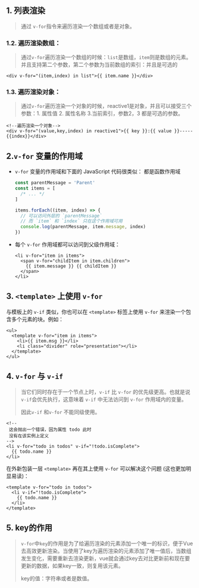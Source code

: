 

## 1. 列表渲染

> 通过 `v-for`指令来遍历渲染一个数组或者是对象。

### 1.2. 遍历渲染数组：

> 通过`v-for`遍历渲染一个数组的时候：`list`是数组，`item`则是数组的元素。并且支持第二个参数，第二个参数为当前数组的索引：并且是可选的

```vue
<div v-for="(item,index) in list">{{ item.name }}</div>
```

### 1.3. 遍历渲染对象：

> 通过`v-for`遍历渲染一个对象的时候，reactive1是对象，并且可以接受三个参数：1. 属性值  2. 属性名称 3.当前索引，参数2，3 都是可选的参数。

```vue
<!--遍历渲染一个对象-->
<div v-for="(value,key,index) in reactive1">{{ key }}:{{ value }}-----{{index}}</div>
```

## 2.`v-for` 变量的作用域

- `v-for` 变量的作用域和下面的 JavaScript 代码很类似： 都是函数作用域

  ```js
  const parentMessage = 'Parent'
  const items = [
    /* ... */
  ]
  
  items.forEach((item, index) => {
    // 可以访问外层的 `parentMessage`
    // 而 `item` 和 `index` 只在这个作用域可用
    console.log(parentMessage, item.message, index)
  })
  ```

- 每个 `v-for` 作用域都可以访问到父级作用域：

  ```vue
  <li v-for="item in items">
    <span v-for="childItem in item.children">
      {{ item.message }} {{ childItem }}
    </span>
  </li>
  ```

## 3. `<template>` 上使用 `v-for`

与模板上的 `v-if` 类似，你也可以在 `<template>` 标签上使用 `v-for` 来渲染一个包含多个元素的块。例如：

```vue
<ul>
  <template v-for="item in items">
    <li>{{ item.msg }}</li>
    <li class="divider" role="presentation"></li>
  </template>
</ul>
```

## 4. `v-for` 与 `v-if`

> 当它们同时存在于一个节点上时，`v-if` 比 `v-for` 的优先级更高。也就是说`v-if`会优先执行，这意味着 `v-if` 中无法访问到 `v-for` 作用域内的变量。
>
> 因此`v-if` 和`v-for` 不能同级使用。

```vue
<!--
 这会抛出一个错误，因为属性 todo 此时
 没有在该实例上定义
-->
<li v-for="todo in todos" v-if="!todo.isComplete">
  {{ todo.name }}
</li>
```

在外新包装一层 `<template>` 再在其上使用 `v-for` 可以解决这个问题 (这也更加明显易读)：

```vue
<template v-for="todo in todos">
  <li v-if="!todo.isComplete">
    {{ todo.name }}
  </li>
</template>
```

## 5. key的作用

> `v-for`中`key`的作用是为了给遍历渲染的元素添加一个唯一的标识，便于Vue去高效更新渲染。当使用了key为遍历渲染的元素添加了唯一值后，当数组发生变化，需要重新去渲染更新，vue就会通过key去对比更新前和现在要更新的数据，如果key一致，则复用该元素。
>
> key的值：字符串或者是数值。




